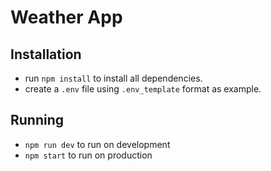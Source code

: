# Weather App

## Installation
- run `npm install` to install all dependencies.
- create a `.env` file using `.env_template` format as example.

## Running
- `npm run dev` to run on development
- `npm start` to run on production